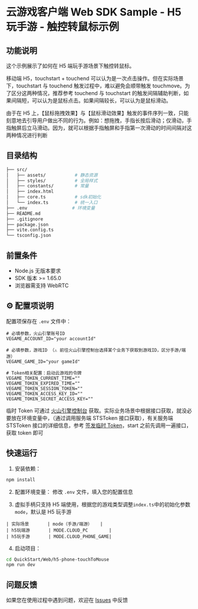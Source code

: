 # 云游戏客户端 Web SDK Sample - H5 玩手游 - 触控转鼠标示例

## 功能说明

这个示例展示了如何在 H5 端玩手游场景下触控转鼠标。

移动端 H5，touchstart + touchend 可以认为是一次点击操作。但在实际场景下，touchstart 与 touchend 触发过程中，难以避免会顺带触发 touchmove。为了区分这两种情况，推荐参考 touchend 与 touchstart 的触发间隔辅助判断，如果间隔短，可以认为是鼠标点击。如果间隔较长，可以认为是鼠标滑动。

由于在 H5 上，【鼠标拖拽效果】与【鼠标滑动效果】触发的事件序列一致，只能刻意地去引导用户做出不同的行为。例如：想拖拽，手指长按后滑动；仅滑动，手指触屏后立马滑动。因为，就可以根据手指触屏和手指第一次滑动的时间间隔对这两种情况进行判断

## 目录结构

```bash
├── src/
│   ├── assets/           # 静态资源
│   ├── styles/           # 全局样式
│   ├── constants/        # 常量
│   ├── index.html
│   ├── core.ts           # sdk初始化
│   └── index.ts          # 统一入口
├── .env                 # 环境变量
├── README.md
├── .gitignore
├── package.json
├── vite.config.ts
└── tsconfig.json
```

## 前置条件

- Node.js 无版本要求
- SDK 版本 >= 1.65.0
- 浏览器需支持 WebRTC

## ⚙️ 配置项说明

配置项保存在 `.env` 文件中：

```env
# 必填参数，火山引擎账号ID
VEGAME_ACCOUNT_ID="your accountId"

# 必填参数，游戏ID （⚠️ 前往火山引擎控制台选择某个业务下获取到游戏ID，区分手游/端游）
VEGAME_GAME_ID="your gameId"

# Token相关配置：启动云游戏的令牌
VEGAME_TOKEN_CURRENT_TIME=""
VEGAME_TOKEN_EXPIRED_TIME=""
VEGAME_TOKEN_SESSION_TOKEN=""
VEGAME_TOKEN_ACCESS_KEY_ID=""
VEGAME_TOKEN_SECRET_ACCESS_KEY=""
```

临时 Token 可通过 [火山引擎控制台](https://console.volcengine.com/veGame/region:veGame+cn-north-1/guidepage?activeStep=sdk&collapse=false) 获取。实际业务场景中根据接口获取，就没必要放在环境变量中，（通过调用服务端 STSToken 接口获取），有关服务端 STSToken 接口的详细信息，参考 [签发临时 Token](https://www.volcengine.com/docs/6512/75588)，start 之前先调用一遍接口，获取 token 即可

## 快速运行

1. 安装依赖：

```bash
npm install
```

2. 配置环境变量：
   修改 `.env` 文件，填入您的配置信息

3. 虚拟手柄只支持 H5 端使用，根据您的游戏类型调整`index.ts`中的初始化参数`mode`，默认是 H5 玩手游

```
| 实际场景       | mode（手游/端游）   |
| h5玩端游       | MODE.CLOUD_PC        |
| h5玩手游       | MODE.CLOUD_PHONE_GAME|
```

4. 启动项目：

```bash
cd QuickStart/Web/h5-phone-touchToMouse
npm run dev
```

## 问题反馈

如果您在使用过程中遇到问题，欢迎在 [Issues](https://github.com/volcengine/veGame/issues) 中反馈
